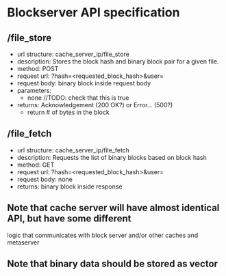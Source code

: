 # Blockserver API specification

## /file_store
* url structure: cache_server_ip/file_store
* description: Stores the block hash and binary block pair for a given file.
* method: POST
* request url: ?hash=<requested_block_hash>&user=<userid>
* request body: binary block inside request body
* parameters: 
    * none //TODO: check that this is true
* returns: Acknowledgement (200 OK?) or Error... (500?)
    * return # of bytes in the block

## /file_fetch
* url structure: cache_server_ip/file_fetch
* description: Requests the list of binary blocks based on block hash
* method: GET
* request url: ?hash=<requested_block_hash>&user=<userid>
* request body: none
* returns: binary block inside response

## Note that cache server will have almost identical API, but have some different
logic that communicates with block server and/or other caches and metaserver

## Note that binary data should be stored as vector<char>
